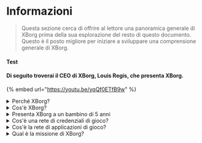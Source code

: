 # Informazioni

> Questa sezione cerca di offrire al lettore una panoramica generale di XBorg prima della sua esplorazione del resto di questo documento. Questo è il posto migliore per iniziare a sviluppare una comprensione generale di XBorg.

#### Test

#### Di seguito troverai il CEO di XBorg, Louis Regis, che presenta XBorg.

{% embed url="https://youtu.be/yqQf0ETfB9w" %}

<details>

<summary>Perché XBorg?</summary>

Nella società odierna, dove il tempo libero sta diventando sempre più abbondante, i giocatori trascorrono innumerevoli ore immersi nei mondi dei videogiochi. Tuttavia, i dati generati da queste esperienze spesso vengono sottostimati e frammentati tra vari giochi. XBorg riconosce il valore del tempo dei giocatori e cerca di rendere i loro dati significativi e preziosi.

Il problema dei dati frammentati dei giocatori è aggravato dal fatto che i giocatori non vengono sempre ricompensati per il loro contributo al successo di un gioco. Nonostante siano una parte integrante dell'ecosistema dei videogiochi, i giocatori spesso non percepiscono alcun valore generato dal loro gameplay. Questo problema significativo colpisce innumerevoli giocatori e richiede una soluzione.

</details>

<details>

<summary>Cos'è XBorg?</summary>

XBorg sta rivoluzionando l'industria dei videogiochi, permettendo ai giocatori di creare la propria identità digitale di gioco attraverso una rete di credenziali. Apre la strada a una nuova generazione di applicazioni e casi d'uso avanzati nel mondo dei videogiochi.

Con il potenziale di coinvolgere decine di milioni di giocatori nell'ecosistema Web3, XBorg è destinato a trasformare il futuro dei videogiochi come lo conosciamo.

XBorg è supportato dai migliori marchi e investitori di Web3 ed è la casa dei giocatori più competitivi nel gaming Web3.

</details>

<details>

<summary>Presenta XBorg a un bambino di 5 anni</summary>

Ehi, piccolo! Hai mai giocato a qualche gioco sul tuo tablet o telefono? Beh, c'è una cosa davvero fantastica chiamata XBorg che renderà la tua esperienza di gioco ancora più divertente!

XBorg è come uno strumento speciale che ti aiuta a creare il tuo personaggio digitale che puoi usare per giocare. È come creare il tuo supereroe!

E la cosa migliore è che il tuo supereroe ti dà superpoteri anche in altre fantastiche applicazioni di gioco. È come dare superpoteri a ogni giocatore del pianeta.

XBorg è supportato da persone davvero importanti e intelligenti che pensano che cambierà il modo in cui giochiamo ai videogiochi in futuro. Quindi preparati, perché XBorg sarà davvero una grande cosa!

</details>

<details>

<summary>Cos'è una rete di credenziali di gioco?</summary>

La rete di credenziali è come un hub personale di dati di gioco per ogni giocatore. Aggrega tutte le loro credenziali di gioco da diversi giochi e app in un'unica identità, come le loro prestazioni in un gioco, le comunità di gioco a cui appartengono e il numero di tornei vinti. È l'identità digitale dei giocatori.

Il nostro sistema traccia tre tipi di dati degli utenti:

1. Coinvolgimento negli eSport
2. Prestazioni di gioco
3. Attività sociali/fan

Raccogliamo questi dati da piattaforme popolari come Steam, FaceIt, Riot Games, Twitter, Discord e fonti on-chain.

Per dirla tecnicamente, la rete di credenziali di gioco utilizza i token legati all'anima dei giocatori (NFT non trasferibili) per memorizzare in modo sicuro le loro metriche. Il nostro avanzato aggregatore di dati, XBorg, garantisce che i giocatori possiedano completamente i loro dati.

La rete di credenziali è il fondamento che consente la creazione di applicazioni di gioco avanzate e giochi collegati all'identità dei giocatori.

Quindi, immagina il protocollo Lens per i videogiochi.

</details>

<details>

<summary>Cos'è la rete di applicazioni di gioco?</summary>

La rete di applicazioni di gioco è una collezione di app di gioco che utilizzano l'identità digitale di un giocatore. La nostra rete di credenziali può essere utilizzata per creare app di gioco più avanzate, come una piattaforma di tornei che mette in contatto i giocatori in base alla loro storia, un lanciatore di GameFi soulbound o un'app di incontri di gioco che mette in contatto i giocatori in base alle loro credenziali. I marchi possono anche utilizzare questa rete per l'acquisizione di utenti basata sui dati dei giocatori. La rete di applicazioni di gioco offre infinite possibilità per un'esperienza di gioco più personalizzata e piacevole.\
\
Intendiamo che l'uso della rete di credenziali sia senza permessi in modo che qualsiasi sviluppatore possa creare nuove app fantastiche :)

</details>

<details>

<summary>Qual è la missione di XBorg?</summary>

La nostra missione in XBorg è quella di dare potere ai giocatori a livello globale, offrendo loro opportunità di proprietà, governance e esperienze utente superiori. Crediamo fermamente che il futuro dei videogiochi sia nelle mani dei giocatori e ci impegniamo a essere la piattaforma in cui possono creare e possedere nuovi casi d'uso per l'industria dei videogiochi.

In XBorg, diamo priorità alle esigenze dei nostri giocatori e cerchiamo di creare un ambiente che favorisca la collaborazione, la governance aperta, la decentralizzazione e l'innovazione. Il nostro obiettivo è costruire una comunità globale di giocatori che possano prendere il controllo delle loro esperienze di gioco, creare le proprie applicazioni e contribuire alla crescita del settore.

Siamo determinati a raggiungere questo obiettivo lavorando a stretto contatto con i nostri giocatori per creare un mondo migliore per i giocatori ovunque.

</details>